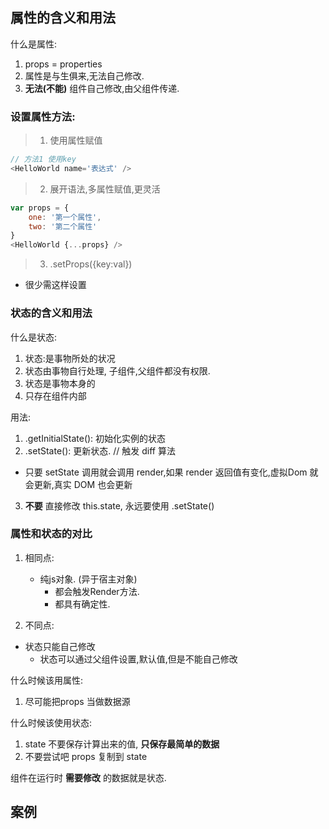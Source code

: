## 属性的含义和用法

什么是属性:
1. props = properties
2. 属性是与生俱来,无法自己修改.  
3. **无法(不能)** 组件自己修改,由父组件传递.  


### 设置属性方法:  

> 1. 使用属性赋值

```js
// 方法1 使用key
<HelloWorld name='表达式' />
```
> 2. 展开语法,多属性赋值,更灵活

```js
var props = {
	one: '第一个属性',
	two: '第二个属性'
}
<HelloWorld {...props} />
```

> 3. .setProps({key:val})

- 很少需这样设置



### 状态的含义和用法
什么是状态:

1. 状态:是事物所处的状况
2. 状态由事物自行处理, 子组件,父组件都没有权限.
3. 状态是事物本身的
4. 只存在组件内部

用法:  
1. .getInitialState(): 初始化实例的状态
2. .setState(): 更新状态.  // 触发 diff 算法
  - 只要 setState 调用就会调用 render,如果 render 返回值有变化,虚拟Dom 就会更新,真实 DOM 也会更新
3. __不要__ 直接修改 this.state, 永远要使用 .setState()

### 属性和状态的对比

1. 相同点:
   - 纯js对象. (异于宿主对象)
	 - 都会触发Render方法.
	 - 都具有确定性.

2. 不同点:
  - 状态只能自己修改
	- 状态可以通过父组件设置,默认值,但是不能自己修改

什么时候该用属性:

1. 尽可能把props 当做数据源

什么时候该使用状态:

1. state 不要保存计算出来的值, **只保存最简单的数据**
2. 不要尝试吧 props 复制到 state

组件在运行时 __需要修改__ 的数据就是状态.

## 案例
